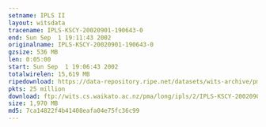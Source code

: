 ```yaml
---
setname: IPLS II
layout: witsdata
tracename: IPLS-KSCY-20020901-190643-0
end: Sun Sep  1 19:11:43 2002
originalname: IPLS-KSCY-20020901-190643-0
gzsize: 536 MB
len: 0:05:00
start: Sun Sep  1 19:06:43 2002
totalwirelen: 15,619 MB
ripedownload: https://data-repository.ripe.net/datasets/wits-archive/pma/long/ipls/2/IPLS-KSCY-20020901-190643-0.gz
pkts: 25 million
download: ftp://wits.cs.waikato.ac.nz/pma/long/ipls/2/IPLS-KSCY-20020901-190643-0.gz
size: 1,970 MB
md5: 7ca14822f4b41408eafa04e75fc36c99
---
```

